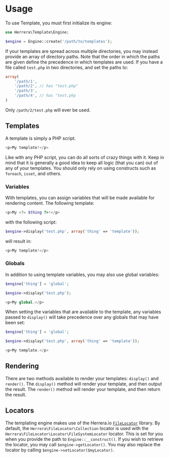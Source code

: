 Usage
=====

To use Template, you must first initialize its engine:

```php
use Herrera\Template\Engine;

$engine = Engine::create('/path/to/templates');
```

If your templates are spread across multiple directories, you may instead
provide an array of directory paths. Note that the order in which the paths
are given define the precedence in which templates are used. If you have a
file called `test.php` in two directories, and set the paths to:

```php
array(
    '/path/1',
    '/path/2', // has "test.php"
    '/path/3',
    '/path/4', // has "test.php
)
```

Only `/path/2/test.php` will ever be used.

Templates
---------

A template is simply a PHP script.

```php
<p>My template!</p>
```

Like with any PHP script, you can do all sorts of crazy things with it. Keep
in mind that it is generally a good idea to keep all logic (that you can) out
of any of your templates. You should only rely on using constructs such as
`foreach`, `isset`, and others.

### Variables

With templates, you can assign variables that will be made available for
rendering content. The following template:

```php
<p>My <?= $thing ?>!</p>
```

with the following script:

```php
$engine->display('test.php', array('thing' => 'template'));
```

will result in:

```php
<p>My template!</p>
```

### Globals

In addition to using template variables, you may also use global variables:

```php
$engine['thing'] = 'global';

$engine->display('test.php');
```

```php
<p>My global.</p>
```

When setting the variables that are available to the template, any variables
passed to `display()` will take precedence over any globals that may have been
set:

```php
$engine['thing'] = 'global';

$engine->display('test.php', array('thing' => 'template'));
```

```php
<p>My template.</p>
```

Rendering
---------

There are two methods available to render your templates: `display()` and
`render()`. The `display()` method will render your template, and then output
the result. The `render()` method will render your template, and then return
the result.

Locators
--------

The templating engine makes use of the Herrera.io [`FileLocator`][] library.
By default, the `Herrera\FileLocator\Collection` locator is used with the
`Herrera\FileLocator\Locator\FileSystemLocator` locator. This is set for you
when you provide the path to `Engine::__construct()`. If you wish to retrieve
the locator, you may call `$engine->getLocator()`. You may also replace the
locator by calling `$engine->setLocator($myLocator)`.

[`FileLocator`]: https://github.com/herrera-io/php-file-locator
